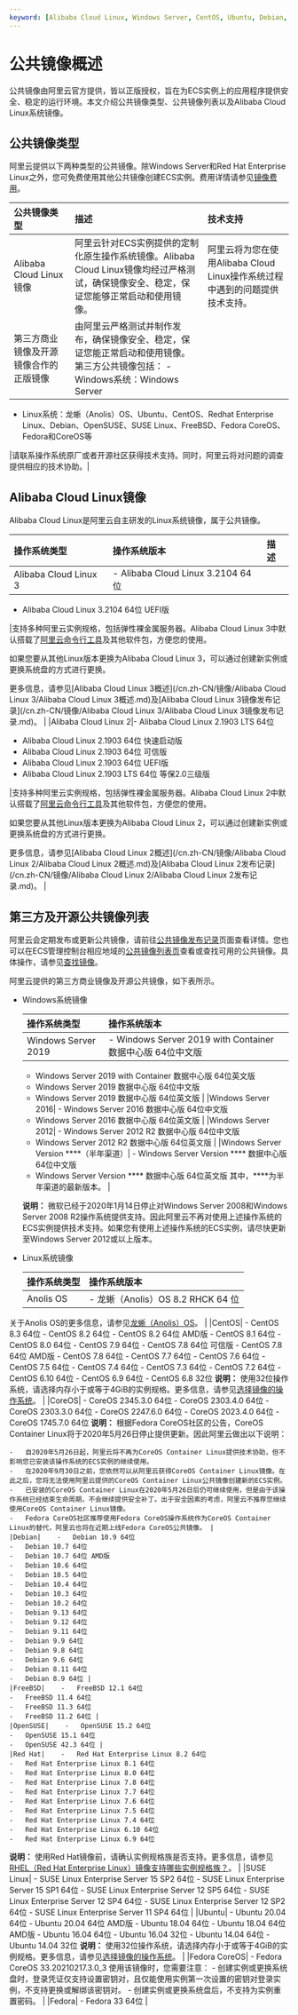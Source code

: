 ```yaml
---
keyword: [Alibaba Cloud Linux, Windows Server, CentOS, Ubuntu, Debian, CoreOS, Red Hat, OpenSUSE]
---
```


# 公共镜像概述

公共镜像由阿里云官方提供，皆以正版授权，旨在为ECS实例上的应用程序提供安全、稳定的运行环境。本文介绍公共镜像类型、公共镜像列表以及Alibaba Cloud Linux系统镜像。

## 公共镜像类型

阿里云提供以下两种类型的公共镜像。除Windows Server和Red Hat Enterprise Linux之外，您可免费使用其他公共镜像创建ECS实例。费用详情请参见[镜像费用](/cn.zh-CN/镜像/镜像概述.md)。

|公共镜像类型|描述|技术支持|
|:-----|:-|:---|
|Alibaba Cloud Linux镜像|阿里云针对ECS实例提供的定制化原生操作系统镜像。Alibaba Cloud Linux镜像均经过严格测试，确保镜像安全、稳定，保证您能够正常启动和使用镜像。|阿里云将为您在使用Alibaba Cloud Linux操作系统过程中遇到的问题提供技术支持。|
|第三方商业镜像及开源镜像合作的正版镜像|由阿里云严格测试并制作发布，确保镜像安全、稳定，保证您能正常启动和使用镜像。第三方公共镜像包括： -   Windows系统：Windows Server
-   Linux系统：龙蜥（Anolis）OS、Ubuntu、CentOS、Redhat Enterprise Linux、Debian、OpenSUSE、SUSE Linux、FreeBSD、Fedora CoreOS、Fedora和CoreOS等

|请联系操作系统原厂或者开源社区获得技术支持。同时，阿里云将对问题的调查提供相应的技术协助。|

## Alibaba Cloud Linux镜像

Alibaba Cloud Linux是阿里云自主研发的Linux系统镜像，属于公共镜像。

|操作系统类型|操作系统版本|描述|
|:-----|:-----|:-|
|Alibaba Cloud Linux 3|-   Alibaba Cloud Linux 3.2104 64位
-   Alibaba Cloud Linux 3.2104 64位 UEFI版

|支持多种阿里云实例规格，包括弹性裸金属服务器。Alibaba Cloud Linux 3中默认搭载了[阿里云命令行工具]()及其他软件包，方便您的使用。

如果您要从其他Linux版本更换为Alibaba Cloud Linux 3，可以通过创建新实例或更换系统盘的方式进行更换。

更多信息，请参见[Alibaba Cloud Linux 3概述](/cn.zh-CN/镜像/Alibaba Cloud Linux 3/Alibaba Cloud Linux 3概述.md)及[Alibaba Cloud Linux 3镜像发布记录](/cn.zh-CN/镜像/Alibaba Cloud Linux 3/Alibaba Cloud Linux 3镜像发布记录.md)。 |
|Alibaba Cloud Linux 2|-   Alibaba Cloud Linux 2.1903 LTS 64位
-   Alibaba Cloud Linux 2.1903 64位 快速启动版
-   Alibaba Cloud Linux 2.1903 64位 可信版
-   Alibaba Cloud Linux 2.1903 64位 UEFI版
-   Alibaba Cloud Linux 2.1903 LTS 64位 等保2.0三级版

|支持多种阿里云实例规格，包括弹性裸金属服务器。Alibaba Cloud Linux 2中默认搭载了[阿里云命令行工具]()及其他软件包，方便您的使用。

如果您要从其他Linux版本更换为Alibaba Cloud Linux 2，可以通过创建新实例或更换系统盘的方式进行更换。

更多信息，请参见[Alibaba Cloud Linux 2概述](/cn.zh-CN/镜像/Alibaba Cloud Linux 2/Alibaba Cloud Linux 2概述.md)及[Alibaba Cloud Linux 2发布记录](/cn.zh-CN/镜像/Alibaba Cloud Linux 2/Alibaba Cloud Linux 2发布记录.md)。 |

## 第三方及开源公共镜像列表

阿里云会定期发布或更新公共镜像，请前往[公共镜像发布记录](/cn.zh-CN/镜像/公共镜像/公共镜像发布记录.md)页面查看详情。您也可以在ECS管理控制台相应地域的[公共镜像列表页](https://ecs.console.aliyun.com/#image/region/cn-hangzhou/systemImageList)查看或查找可用的公共镜像。具体操作，请参见[查找镜像](/cn.zh-CN/镜像/查找镜像.md)。

阿里云提供的第三方商业镜像及开源公共镜像，如下表所示。

-   Windows系统镜像

    |操作系统类型|操作系统版本|
    |:-----|:-----|
    |Windows Server 2019|    -   Windows Server 2019 with Container 数据中心版 64位中文版
    -   Windows Server 2019 with Container 数据中心版 64位英文版
    -   Windows Server 2019 数据中心版 64位中文版
    -   Windows Server 2019 数据中心版 64位英文版 |
    |Windows Server 2016|    -   Windows Server 2016 数据中心版 64位中文版
    -   Windows Server 2016 数据中心版 64位英文版 |
    |Windows Server 2012|    -   Windows Server 2012 R2 数据中心版 64位中文版
    -   Windows Server 2012 R2 数据中心版 64位英文版 |
    |Windows Server Version \*\*\*\*（半年渠道）|    -   Windows Server Version \*\*\*\* 数据中心版 64位中文版
    -   Windows Server Version \*\*\*\* 数据中心版 64位英文版
其中，\*\*\*\*为半年渠道的最新版本。 |

    **说明：** 微软已经于2020年1月14日停止对Windows Server 2008和Windows Server 2008 R2操作系统提供支持。因此阿里云不再对使用上述操作系统的ECS实例提供技术支持。如果您有使用上述操作系统的ECS实例，请尽快更新至Windows Server 2012或以上版本。

-   Linux系统镜像

    |操作系统类型|操作系统版本|
    |:-----|:-----|
    |Anolis OS|    -   龙蜥（Anolis）OS 8.2 RHCK 64 位
关于Anolis OS的更多信息，请参见[龙蜥（Anolis）OS](https://openanolis.cn/anolisos)。 |
    |CentOS|    -   CentOS 8.3 64位
    -   CentOS 8.2 64位
    -   CentOS 8.2 64位 AMD版
    -   CentOS 8.1 64位
    -   CentOS 8.0 64位
    -   CentOS 7.9 64位
    -   CentOS 7.8 64位 可信版
    -   CentOS 7.8 64位 AMD版
    -   CentOS 7.8 64位
    -   CentOS 7.7 64位
    -   CentOS 7.6 64位
    -   CentOS 7.5 64位
    -   CentOS 7.4 64位
    -   CentOS 7.3 64位
    -   CentOS 7.2 64位
    -   CentOS 6.10 64位
    -   CentOS 6.9 64位
    -   CentOS 6.8 32位
**说明：** 使用32位操作系统，请选择内存小于或等于4GiB的实例规格。更多信息，请参见[选择镜像的操作系统](/cn.zh-CN/镜像/选择镜像.md)。 |
    |CoreOS|    -   CoreOS 2345.3.0 64位
    -   CoreOS 2303.4.0 64位
    -   CoreOS 2303.3.0 64位
    -   CoreOS 2247.6.0 64位
    -   CoreOS 2023.4.0 64位
    -   CoreOS 1745.7.0 64位
**说明：** 根据Fedora CoreOS社区的公告，CoreOS Container Linux将于2020年5月26日停止提供更新。因此阿里云做出以下说明：

    -   自2020年5月26日起，阿里云将不再为CoreOS Container Linux提供技术协助，但不影响您已安装该操作系统的ECS实例的继续使用。
    -   在2020年9月30日之前，您依然可以从阿里云获得CoreOS Container Linux镜像。在此之后，您将无法使用阿里云提供的CoreOS Container Linux公共镜像创建新的ECS实例。
    -   已安装的CoreOS Container Linux在2020年5月26日后仍可继续使用，但是由于该操作系统已经结束生命周期，不会继续提供安全补丁。出于安全因素的考虑，阿里云不推荐您继续使用CoreOS Container Linux镜像。
    -   Fedora CoreOS社区推荐使用Fedora CoreOS操作系统作为CoreOS Container Linux的替代，阿里云也将在近期上线Fedora CoreOS公共镜像。 |
    |Debian|    -   Debian 10.9 64位
    -   Debian 10.7 64位
    -   Debian 10.7 64位 AMD版
    -   Debian 10.6 64位
    -   Debian 10.5 64位
    -   Debian 10.4 64位
    -   Debian 10.3 64位
    -   Debian 10.2 64位
    -   Debian 9.13 64位
    -   Debian 9.12 64位
    -   Debian 9.11 64位
    -   Debian 9.9 64位
    -   Debian 9.8 64位
    -   Debian 9.6 64位
    -   Debian 8.11 64位
    -   Debian 8.9 64位 |
    |FreeBSD|    -   FreeBSD 12.1 64位
    -   FreeBSD 11.4 64位
    -   FreeBSD 11.3 64位
    -   FreeBSD 11.2 64位 |
    |OpenSUSE|    -   OpenSUSE 15.2 64位
    -   OpenSUSE 15.1 64位
    -   OpenSUSE 42.3 64位 |
    |Red Hat|    -   Red Hat Enterprise Linux 8.2 64位
    -   Red Hat Enterprise Linux 8.1 64位
    -   Red Hat Enterprise Linux 8.0 64位
    -   Red Hat Enterprise Linux 7.8 64位
    -   Red Hat Enterprise Linux 7.7 64位
    -   Red Hat Enterprise Linux 7.6 64位
    -   Red Hat Enterprise Linux 7.5 64位
    -   Red Hat Enterprise Linux 7.4 64位
    -   Red Hat Enterprise Linux 6.10 64位
    -   Red Hat Enterprise Linux 6.9 64位
**说明：** 使用Red Hat镜像前，请确认实例规格族是否支持。更多信息，请参见[RHEL（Red Hat Enterprise Linux）镜像支持哪些实例规格族？](/cn.zh-CN/镜像/镜像FAQ.md)。 |
    |SUSE Linux|    -   SUSE Linux Enterprise Server 15 SP2 64位
    -   SUSE Linux Enterprise Server 15 SP1 64位
    -   SUSE Linux Enterprise Server 12 SP5 64位
    -   SUSE Linux Enterprise Server 12 SP4 64位
    -   SUSE Linux Enterprise Server 12 SP2 64位
    -   SUSE Linux Enterprise Server 11 SP4 64位 |
    |Ubuntu|    -   Ubuntu 20.04 64位
    -   Ubuntu 20.04 64位 AMD版
    -   Ubuntu 18.04 64位
    -   Ubuntu 18.04 64位 AMD版
    -   Ubuntu 16.04 64位
    -   Ubuntu 16.04 32位
    -   Ubuntu 14.04 64位
    -   Ubuntu 14.04 32位
**说明：** 使用32位操作系统，请选择内存小于或等于4GiB的实例规格。更多信息，请参见[选择镜像的操作系统](/cn.zh-CN/镜像/选择镜像.md)。 |
    |Fedora CoreOS|    -   Fedora CoreOS 33.20210217.3.0\_3
使用该镜像时，您需要注意：    -   创建实例或更换系统盘时，登录凭证仅支持设置密钥对，且仅能使用实例第一次设置的密钥对登录实例，不支持更换或解绑该密钥对。
    -   创建实例或更换系统盘后，不支持为实例重置密码。 |
    |Fedora|    -   Fedora 33 64位 |


